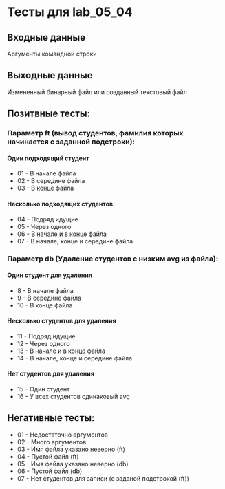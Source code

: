 # Тесты для lab_05_04
## Входные данные
Аргументы командной строки

## Выходные данные
Измененный бинарный файл или созданный текстовый файл

## Позитвные тесты:
### Параметр ft (вывод студентов, фамилия которых начинается с заданной подстроки):
#### Один подходящий студент
- 01 - В начале файла
- 02 - В середине файла
- 03 - В конце файла

#### Несколько подходящих студентов
- 04 - Подряд идущие
- 05 - Через одного
- 06 - В начале и в конце файла
- 07 - В начале, конце и середине файла

### Параметр db (Удаление студентов с низким avg из файла):
#### Один студент для удаления
- 8 - В начале файла
- 9 - В середине файла
- 10 - В конце файла

#### Несколько студентов для удаления
- 11 - Подряд идущие
- 12 - Через одного
- 13 - В начале и в конце файла
- 14 - В начале, конце и середине файла

#### Нет студентов для удаления
- 15 - Один студент
- 16 - У всех студентов одинаковый avg 

## Негативные тесты:
- 01 - Недостаточно аргументов
- 02 - Много аргументов
- 03 - Имя файла указано неверно (ft)
- 04 - Пустой файл (ft)
- 05 - Имя файла указано неверно (db)
- 06 - Пустой файл (db)
- 07 - Нет студентов для записи (с заданой подстрокой (ft))